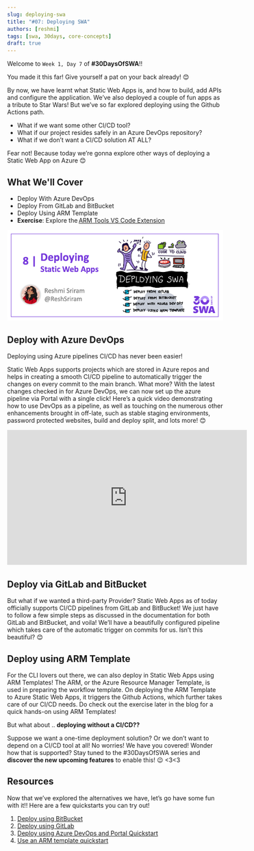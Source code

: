 ```yaml
---
slug: deploying-swa
title: "#07: Deploying SWA"
authors: [reshmi]
tags: [swa, 30days, core-concepts]
draft: true 
---
```


Welcome to `Week 1, Day 7` of **#30DaysOfSWA**!! 

You made it this far! Give yourself a pat on your back already! 😊  

By now, we have learnt what Static Web Apps is, and how to build, add APIs and configure the application. We’ve also deployed a couple of fun apps as a tribute to Star Wars! But we’ve so far explored deploying using the Github Actions path. 
 * What if we want some other CI/CD tool? 
 * What if our project resides safely in an Azure DevOps repository? 
 * What if we don’t want a CI/CD solution AT ALL? 
 
Fear not! Because today we’re gonna explore other ways of deploying a Static Web App on Azure 😊 


## What We'll Cover
 * Deploy With Azure DevOps  
 * Deploy From GitLab and BitBucket 
 * Deploy Using ARM Template 
 * **Exercise**: Explore the [ARM Tools VS Code Extension](https://docs.microsoft.com/en-us/azure/azure-resource-manager/templates/quickstart-create-templates-use-visual-studio-code?tabs=CLI)

![](../static/img/series/07-banner.png)

 
## Deploy with Azure DevOps 

Deploying using Azure pipelines CI/CD has never been easier! 

Static Web Apps supports projects which are stored in Azure repos and helps in creating a smooth CI/CD pipeline to automatically trigger the changes on every commit to the main branch. What more? With the latest changes checked in for Azure DevOps, we can now set up the azure pipeline via Portal with a single click! Here’s a quick video demonstrating how to use DevOps as a pipeline, as well as touching on the numerous other enhancements brought in off-late, such as stable staging environments, password protected websites, build and deploy split, and lots more! 😊 

<iframe  width="560" height="315" frameborder="0" src="https://www.youtube.com/embed/4JkfeZp7aDk" title="YouTube video player" frameborder="0" allow="accelerometer; autoplay; clipboard-write; encrypted-media; gyroscope; picture-in-picture" allowfullscreen></iframe>


 
## Deploy via GitLab and BitBucket 

But what if we wanted a third-party Provider? Static Web Apps as of today officially supports CI/CD pipelines from GitLab and BitBucket! We just have to follow a few simple steps as discussed in the documentation for both GitLab and BitBucket, and voila! We’ll have a beautifully configured pipeline which takes care of the automatic trigger on commits for us. Isn’t this beautiful? 😊 

 
## Deploy using ARM Template 

For the CLI lovers out there, we can also deploy in Static Web Apps using ARM Templates! The ARM, or the Azure Resource Manager Template, is used in preparing the workflow template. On deploying the ARM Template to Azure Static Web Apps, it triggers the Github Actions, which further takes care of our CI/CD needs. Do check out the exercise later in the blog for a quick hands-on using ARM Templates!  


But what about .. **deploying without a CI/CD??** 

Suppose we want a one-time deployment solution? Or we don’t want to depend on a CI/CD tool at all! No worries! We have you covered! Wonder how that is supported? Stay tuned to the #30DaysOfSWA series and **discover the new upcoming features** to enable this! 😉 <3<3  


## Resources

Now that we’ve explored the alternatives we have, let’s go have some fun with it!! Here are a few quickstarts you can try out!

1. [Deploy using BitBucket](https://aka.ms/swabitbucketsupport) 
2. [Deploy using GitLab](https://aka.ms/swagitlabsupport) 
3. [Deploy using Azure DevOps and Portal Quickstart](https://aka.ms/static-web-apps-publish-devops)  
4. [Use an ARM template quickstart](https://docs.microsoft.com/en-us/azure/static-web-apps/publish-azure-resource-manager?tabs=azure-cli) 

 

 